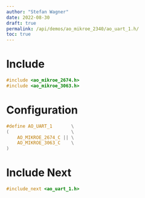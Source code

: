 ```yaml
---
author: "Stefan Wagner"
date: 2022-08-30
draft: true
permalink: /api/demos/ao_mikroe_2340/ao_uart_1.h/
toc: true
---
```


# Include

```c
#include <ao_mikroe_2674.h>
#include <ao_mikroe_3063.h>
```

# Configuration

```c
#define AO_UART_1       \
(                       \
    AO_MIKROE_2674_C || \
    AO_MIKROE_3063_C    \
)
```

# Include Next

```c
#include_next <ao_uart_1.h>
```
